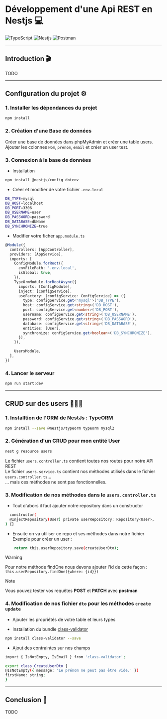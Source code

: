 # Développement d'une Api REST en Nestjs 💻
![TypeScript](https://img.shields.io/badge/TypeScript-007ACC?style=for-the-badge&logo=typescript&logoColor=white)
![Nestjs](https://img.shields.io/badge/nestjs-E0234E?style=for-the-badge&logo=nestjs&logoColor=white)
![Postman](https://img.shields.io/badge/Postman-FF6C37?style=for-the-badge&logo=Postman&logoColor=white)

--- 

## Introduction 🎬
TODO

---

## Configuration du projet ⚙️

### 1. Installer les dépendances du projet
```bash
npm install
```

### 2. Création d'une Base de données 
Créer une base de données dans phpMyAdmin et créer une table users.  
Ajouter les colonnes `Nom`, `prenom`, `email` et créer un user test. 

### 3. Connexion à la base de données
  - Installation
```bash
npm install @nestjs/config dotenv
```

  - Créer et modifier de votre fichier `.env.local`
```bash
DB_TYPE=mysql
DB_HOST=localhost
DB_PORT=3306
DB_USERNAME=user
DB_PASSWORD=password
DB_DATABASE=dbName
DB_SYNCHRONIZE=true
```

  - Modifier votre ficher `app.module.ts`
```typescript
@Module({
  controllers: [AppController],
  providers: [AppService],
  imports: [
    ConfigModule.forRoot({
      envFilePath: '.env.local',
      isGlobal: true,
    }),
    TypeOrmModule.forRootAsync({
      imports: [ConfigModule],
      inject: [ConfigService],
      useFactory: (configService: ConfigService) => ({
        type: configService.get<'mysql'>('DB_TYPE'),
        host: configService.get<string>('DB_HOST'),
        port: configService.get<number>('DB_PORT'),
        username: configService.get<string>('DB_USERNAME'),
        password: configService.get<string>('DB_PASSWORD'),
        database: configService.get<string>('DB_DATABASE'),
        entities: [User],
        synchronize: configService.get<boolean>('DB_SYNCHRONIZE'),
      }),
    }),

    UsersModule,
  ],
})
```

### 4. Lancer le serveur
```bash
npm run start:dev
```

---

## CRUD sur des users 🧑🏼‍💼

### 1. Installtion de l'ORM de NestJs : TypeORM
```bash
npm install --save @nestjs/typeorm typeorm mysql2
```

### 2. Génération d'un CRUD pour mon entité User
```bash
nest g resource users
```  
Le fichier `users.controller.ts` contient toutes nos routes pour notre API REST  
Le fichier `users.service.ts` contient nos méthodes utilisés dans le fichier `users.controller.ts`...  
... mais ces méthodes ne sont pas fonctionnelles.

### 3. Modification de nos méthodes dans le `users.controller.ts`
  - Tout d'abors il faut ajouter notre repository dans un constructor  
```bash
  constructor(
  @InjectRepository(User) private userRepository: Repository<User>,
) {}
```

  - Ensuite on va utiliser ce repo et ses méthodes dans notre fichier  
  Exemple pour créer un user :  
```bash
    return this.userRepository.save(createUserDto);
``` 
  > [!WARNING]
  > Pour notre méthode findOne nous devons ajouter l'id de cette façon :  
  > `this.userRepository.findOne({where: {id}})`  

  > [!NOTE]
  > Vous pouvez tester vos requêtes **POST** et **PATCH** avec **postman**

### 4. Modification de nos fichier `dto` pour les méthodes `create` `update`
  - Ajouter les propriétés de votre table et leurs types

  - Installation du bundle [class-validator](https://github.com/typestack/class-validator)  
```bash
npm install class-validator --save
```

  - Ajout des contraintes sur nos champs
```bash
import { IsNotEmpty, IsEmail } from 'class-validator';  

export class CreateUserDto {
@IsNotEmpty({ message: 'Le prénom ne peut pas être vide.' })
firstName: string;
}
```

---

## Conclusion 📌
TODO